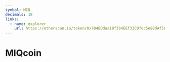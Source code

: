 ```yaml
---
symbol: MIQ
decimals: 18
links:
  - name: explorer
    url: https://etherscan.io/token/0x704BDdaa18f3b4EEf33CDfec5e80dAf5847c7d41
---
```


# MIQcoin
